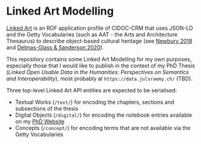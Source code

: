 # Linked Art Modelling

[Linked Art](https://linked.art) is an RDF application profile of CIDOC-CRM that uses JSON-LD and the
Getty Vocabularies (such as AAT - the Arts and Architecture Thesaurus) to describe object-based cultural heritage (see [Newbury 2018](https://cidoc.mini.icom.museum/wp-content/uploads/sites/6/2021/03/CIDOC2018_paper_153.pdf) and [Delmas-Glass & Sanderson 2020](https://doi.org/10.1017/alj.2019.32)).

This repository contains some Linked Art Modelling for my own purposes, especially those that I would like to publish in the context of my PhD Thesis (_Linked Open Usable Data in the Humanities: Perspectives on Semantics and Interoperability_), most probably at `https://data.julsraemy.ch/` (TBD).

Three top-level Linked Art API entities are expected to be serialised: 

- Textual Works (`/text/`) for encoding the chapters, sections and subsections of the thesis
- Digital Objects (`/digital/`) for encoding the notebook entries available on my [PhD Website](https://phd.julsraemy.ch)
- Concepts (`/concept/`) for encoding terms that are not available via the Getty Vocabularies
